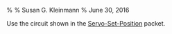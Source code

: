 %
% Susan G. Kleinmann
% June 30, 2016

Use the circuit shown in the [Servo-Set-Position](../../4-Motors/4a-Servo-Set-Position/circuit.html)
packet.
